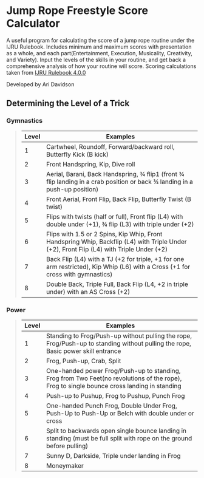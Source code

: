 # Jump Rope Freestyle Score Calculator


A useful program for calculating the score of a jump rope routine under the IJRU Rulebook. Includes minimum and maximum scores with presentation as a whole, and each part(Entertainment, Execution, Musicality, Creativity, and Variety). Input the levels of the skills in your routine, and get back a comprehensive analysis of how your routine will score. Scoring calculations taken from [IJRU Rulebook 4.0.0](https://rules.ijru.sport/technical-manual/calculations/freestyle/single-rope)

Developed by Ari Davidson

## Determining the Level of a Trick
### Gymnastics
> | Level | Examples |
> | ----- | -------- |
> | 1     | Cartwheel, Roundoff, Forward/backward roll, Butterfly Kick (B kick) |
> | 2     | Front Handspring, Kip, Dive roll |
> | 3     | Aerial, Barani, Back Handspring, ¾ flip1 (front ¾ flip landing in a crab position or back ¾ landing in a push-up position)|
> | 4     | Front Aerial, Front Flip, Back Flip, Butterfly Twist (B twist) |
> | 5     | Flips with twists (half or full), Front flip (L4) with double under (+1), ¾ flip (L3) with triple under (+2) |
> | 6     | Flips with 1.5 or 2 Spins, Kip Whip, Front Handspring Whip, Backflip (L4) with Triple Under (+2), Front Flip (L4) with Triple Under (+2) |
> | 7     | Back Flip (L4) with a TJ (+2 for triple, +1 for one arm restricted), Kip Whip (L6) with a Cross (+1 for cross with gymnastics) |
> | 8     | Double Back, Triple Full, Back Flip (L4, +2 in triple under) with an AS Cross (+2) |
> 
### Power
> | Level | Examples |
> | ----- | -------- |
> | 1     | Standing to Frog/Push-up without pulling the rope, Frog/Push-up to standing without pulling the rope, Basic power skill entrance |
> | 2     | Frog, Push-up, Crab, Split |
> | 3     | One-handed power Frog/Push-up to standing, Frog from Two Feet(no revolutions of the rope), Frog to single bounce cross landing in standing |
> | 4     | Push-up to Pushup, Frog to Pushup, Punch Frog |
> | 5     | One-handed Punch Frog, Double Under Frog, Push-Up to Push-Up or Belch with double under or cross |
> | 6     | Split to backwards open single bounce landing in standing (must be full split with rope on the ground before pulling) |
> | 7     | Sunny D, Darkside, Triple under landing in Frog |
> | 8     | Moneymaker |
